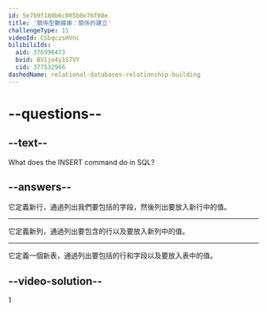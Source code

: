 ```yaml
---
id: 5e7b9f180b6c005b0e76f08e
title: '關係型數據庫：關係的建立'
challengeType: 11
videoId: CSbqczsHVnc
bilibiliIds:
  aid: 376996473
  bvid: BV1jo4y1S7VY
  cid: 377532966
dashedName: relational-databases-relationship-building
---
```


# --questions--

## --text--

What does the INSERT command do in SQL?

## --answers--

它定義新行，通過列出我們要包括的字段，然後列出要放入新行中的值。

---

它定義新列，通過列出要包含的行以及要放入新列中的值。

---

它定義一個新表，通過列出要包括的行和字段以及要放入表中的值。

## --video-solution--

1

